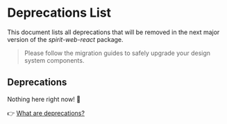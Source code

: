 # Deprecations List

This document lists all deprecations that will be removed in the next major version of the _spirit-web-react_ package.

> Please follow the migration guides to safely upgrade your design system components.

## Deprecations

Nothing here right now! 🎉

👉 [What are deprecations?][readme-deprecations]

[readme-deprecations]: https://github.com/lmc-eu/spirit-design-system/blob/main/packages/web-react/README.md#deprecations
